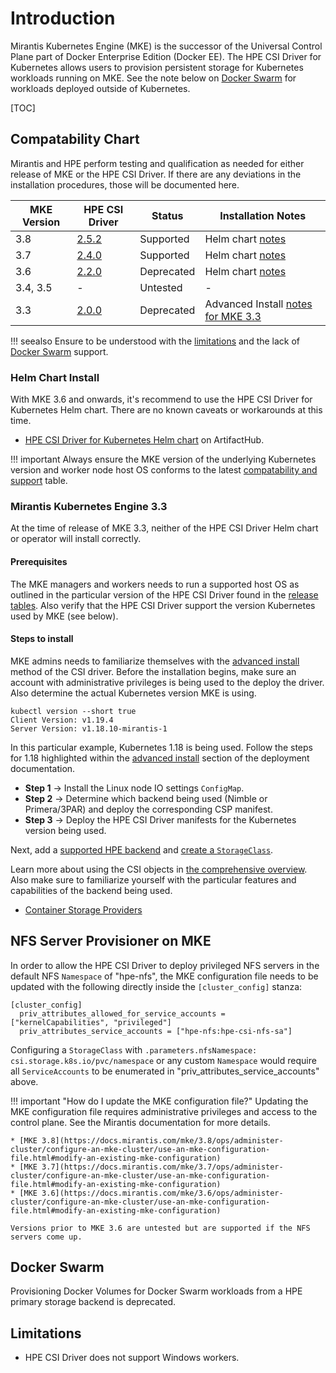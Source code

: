 # Introduction

Mirantis Kubernetes Engine (MKE) is the successor of the Universal Control Plane part of Docker Enterprise Edition (Docker EE). The HPE CSI Driver for Kubernetes allows users to provision persistent storage for Kubernetes workloads running on MKE. See the note below on [Docker Swarm](#docker_swarm) for workloads deployed outside of Kubernetes.

[TOC]

## Compatability Chart

Mirantis and HPE perform testing and qualification as needed for either release of MKE or the HPE CSI Driver. If there are any deviations in the installation procedures, those will be documented here.

| MKE Version | HPE CSI Driver | Status | Installation Notes | 
| ------------| -------------- | ------ | ------------------ |
| 3.8         | [2.5.2](../../index.md#hpe_csi_driver_for_kubernetes_252) | Supported | Helm chart [notes](#helm_chart_install) |
| 3.7         | [2.4.0](../../archive.md#hpe_csi_driver_for_kubernetes_240) | Supported | Helm chart [notes](#helm_chart_install) |
| 3.6         | [2.2.0](../../archive.md#hpe_csi_driver_for_kubernetes_220) | Deprecated | Helm chart [notes](#helm_chart_install) |
| 3.4, 3.5    | -              | Untested | - |
| 3.3         | [2.0.0](../../archive.md#hpe_csi_driver_for_kubernetes_200) | Deprecated | Advanced Install [notes for MKE 3.3 ](#mirantis_kubernetes_engine_33) | 

!!! seealso
    Ensure to be understood with the [limitations](#limitations) and the lack of [Docker Swarm](#docker_swarm) support.

### Helm Chart Install

With MKE 3.6 and onwards, it's recommend to use the HPE CSI Driver for Kubernetes Helm chart. There are no known caveats or workarounds at this time.

- [HPE CSI Driver for Kubernetes Helm chart](https://artifacthub.io/packages/helm/hpe-storage/hpe-csi-driver) on ArtifactHub.

!!! important
    Always ensure the MKE version of the underlying Kubernetes version and worker node host OS conforms to the latest [compatability and support](../../index.md#compatibility_and_support) table.

### Mirantis Kubernetes Engine 3.3

At the time of release of MKE 3.3, neither of the HPE CSI Driver Helm chart or operator will install correctly.

#### Prerequisites

The MKE managers and workers needs to run a supported host OS as outlined in the particular version of the HPE CSI Driver found in the [release tables](../../index.md#compatibility_and_support). Also verify that the HPE CSI Driver support the version Kubernetes used by MKE (see below).

#### Steps to install

MKE admins needs to familiarize themselves with the [advanced install](../../deployment.md#advanced_install) method of the CSI driver. Before the installation begins, make sure an account with administrative privileges is being used to the deploy the driver. Also determine the actual Kubernetes version MKE is using. 

```text
kubectl version --short true
Client Version: v1.19.4
Server Version: v1.18.10-mirantis-1
```

In this particular example, Kubernetes 1.18 is being used. Follow the steps for 1.18 highlighted within the [advanced install](../../deployment.md#common) section of the deployment documentation.

- **Step 1** → Install the Linux node IO settings `ConfigMap`.
- **Step 2** → Determine which backend being used (Nimble or Primera/3PAR) and deploy the corresponding CSP manifest.
- **Step 3** → Deploy the HPE CSI Driver manifests for the Kubernetes version being used.

Next, add a [supported HPE backend](../../deployment.md#add_an_hpe_storage_backend) and [create a `StorageClass`](../../using.md#base_storageclass_parameters).

Learn more about using the CSI objects in [the comprehensive overview](../../using.md). Also make sure to familiarize yourself with the particular features and capabilities of the backend being used.

- [Container Storage Providers](../../container_storage_provider/index.md)

## NFS Server Provisioner on MKE

In order to allow the HPE CSI Driver to deploy privileged NFS servers in the default NFS `Namespace` of "hpe-nfs", the MKE configuration file needs to be updated with the following directly inside the `[cluster_config]` stanza:

```text
[cluster_config]
  priv_attributes_allowed_for_service_accounts = ["kernelCapabilities", "privileged"]
  priv_attributes_service_accounts = ["hpe-nfs:hpe-csi-nfs-sa"]
```

Configuring a `StorageClass` with `.parameters.nfsNamespace: csi.storage.k8s.io/pvc/namespace` or any custom `Namespace` would require all `ServiceAccounts` to be enumerated in "priv_attributes_service_accounts" above.

!!! important "How do I update the MKE configuration file?"
    Updating the MKE configuration file requires administrative privileges and access to the control plane. See the Mirantis documentation for more details.

    * [MKE 3.8](https://docs.mirantis.com/mke/3.8/ops/administer-cluster/configure-an-mke-cluster/use-an-mke-configuration-file.html#modify-an-existing-mke-configuration)
    * [MKE 3.7](https://docs.mirantis.com/mke/3.7/ops/administer-cluster/configure-an-mke-cluster/use-an-mke-configuration-file.html#modify-an-existing-mke-configuration)
    * [MKE 3.6](https://docs.mirantis.com/mke/3.6/ops/administer-cluster/configure-an-mke-cluster/use-an-mke-configuration-file.html#modify-an-existing-mke-configuration)

    Versions prior to MKE 3.6 are untested but are supported if the NFS servers come up.

## Docker Swarm

Provisioning Docker Volumes for Docker Swarm workloads from a HPE primary storage backend is deprecated.

## Limitations

- HPE CSI Driver does not support Windows workers.
